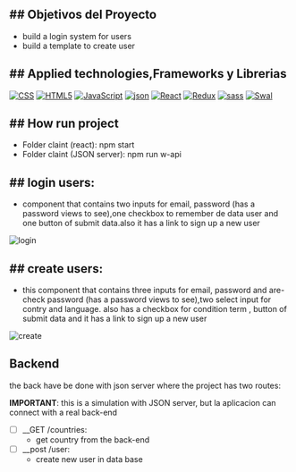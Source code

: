 ## ## Objetivos del Proyecto

  - build a login system for users
  - build a template to create user



 ## ## Applied technologies,Frameworks y Librerias
 <p>
    <a href="#"><img alt="CSS" src="https://img.shields.io/badge/CSS-1572B6.svg?logo=css3&logoColor=white"></a>
    <a href="#"><img alt="HTML5" src="https://img.shields.io/badge/HTML5-E34F26?logo=html5&logoColor=white"></a>
    <a href="#"><img alt="JavaScript" src="https://img.shields.io/badge/JavaScript-F7DF1E.svg?logo=javascript&logoColor=black"></a>
    <a href="#"><img alt="json" src="https://img.shields.io/badge/json-43853D.svg?logo=json&logoColor=white"></a>
    <a href="#"><img alt="React" src="https://img.shields.io/badge/React-20232a.svg?logo=react&logoColor=%2361DAFB"></a>
    <a href="#"><img alt="Redux" src="https://img.shields.io/badge/Redux-593D88?logo=redux&logoColor=white"></a>
    <a href="#"><img alt="sass" src="https://img.shields.io/badge/sass-593D88?logo=sass&logoColor=white"></a>
    <a href="#"><img alt="Swal" src="https://img.shields.io/badge/Swal-593D88?logo=Swal&logoColor=white"></a>
  

</p>

## ## How run project
- Folder claint (react): npm start 
- Folder claint (JSON server): npm run w-api 


## ## login users:
- component that contains two inputs for email, password (has a password views to see),one checkbox to remember de data user and one button of submit data.also it has a link to sign up a new user

![login](https://user-images.githubusercontent.com/101751073/195706789-9c12e8f1-abdb-47be-9be5-b866aad67f15.jpg)


 
## ## create users:
- this component that contains three inputs for email, password and  are-check password (has a password views to see),two select input for contry  and language.
 also has a checkbox for condition term ,   button of submit data and it has a link to sign up a new user
 
![create](https://user-images.githubusercontent.com/101751073/195706798-98e4cb90-b4ad-4680-b1df-eabfed8d70b9.jpg)


## Backend

the back have be done with json server where the project has two routes:

__IMPORTANT__: this is a simulation with JSON server, but la aplicacion can connect with a real back-end

- [ ] __GET /countries:
  - get country from the back-end
- [ ] __post /user:
  - create new user in data base
